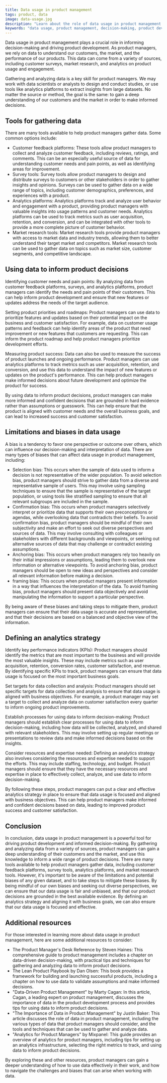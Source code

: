 ```yaml
---
title: Data usage in product management
tags: product, data
image: data-usage.jpg
description: "Learn about the role of data usage in product management and how it informs decision-making and drives product development. Discover the tools available to product managers to gather data, including customer feedback platforms, survey tools, analytics platforms, and market research tools. Find out how to use data to inform product decisions and the potential biases and limitations to be aware of. Take a data-driven approach to product management with these tips."
keywords: "data usage, product management, decision-making, product development, customer feedback platforms, survey tools, analytics platforms, market research tools, customer needs, product priorities, product success, selection bias, confirmation bias, data-driven approach"
---
```


<p class="lead">Data usage in product management plays a crucial role in informing decision-making and driving product development. As product managers, we rely on data to understand our customers, the market, and the performance of our products. This data can come from a variety of sources, including customer surveys, market research, and analytics on product usage and engagement.</p>

Gathering and analyzing data is a key skill for product managers. We may work with data scientists or analysts to design and conduct studies, or use tools like analytics platforms to extract insights from large datasets. No matter the source or method, the goal is the same: to gain a deep understanding of our customers and the market in order to make informed decisions.

## Tools for gathering data

There are many tools available to help product managers gather data. Some common options include:

- Customer feedback platforms: These tools allow product managers to collect and analyze customer feedback, including reviews, ratings, and comments. This can be an especially useful source of data for understanding customer needs and pain points, as well as identifying areas for improvement.
- Survey tools: Survey tools allow product managers to design and distribute surveys to customers or other stakeholders in order to gather insights and opinions. Surveys can be used to gather data on a wide range of topics, including customer demographics, preferences, and experiences with a product.
- Analytics platforms: Analytics platforms track and analyze user behavior and engagement with a product, providing product managers with valuable insights into usage patterns and customer needs. Analytics platforms can be used to track metrics such as user acquisition, retention, and conversion, and can be integrated with other tools to provide a more complete picture of customer behavior.
- Market research tools: Market research tools provide product managers with access to market data and industry trends, allowing them to better understand their target market and competitors. Market research tools can be used to gather data on topics such as market size, customer segments, and competitive landscape.

## Using data to inform product decisions

Identifying customer needs and pain points: By analyzing data from customer feedback platforms, surveys, and analytics platforms, product managers can identify the needs and pain points of their customers. This can help inform product development and ensure that new features or updates address the needs of the target audience.

Setting product priorities and roadmaps: Product managers can use data to prioritize features and updates based on their potential impact on the business and customer satisfaction. For example, data on customer usage patterns and feedback can help identify areas of the product that need improvement or new features that customers are requesting. This can inform the product roadmap and help product managers prioritize development efforts.

Measuring product success: Data can also be used to measure the success of product launches and ongoing performance. Product managers can use analytics platforms to track metrics such as user acquisition, retention, and conversion, and use this data to understand the impact of new features or updates on the product's performance. This can help product managers make informed decisions about future development and optimize the product for success.

By using data to inform product decisions, product managers can make more informed and confident decisions that are grounded in hard evidence rather than assumptions or guesswork. This can help ensure that the product is aligned with customer needs and the overall business goals, and can lead to increased success and customer satisfaction.

## Limitations and biases in data usage

A bias is a tendency to favor one perspective or outcome over others, which can influence our decision-making and interpretation of data. There are many types of biases that can affect data usage in product management, including:

- Selection bias: This occurs when the sample of data used to inform a decision is not representative of the wider population. To avoid selection bias, product managers should strive to gather data from a diverse and representative sample of users. This may involve using sampling techniques to ensure that the sample is representative of the target population, or using tools like stratified sampling to ensure that all relevant subgroups are included in the sample.
- Confirmation bias: This occurs when product managers selectively interpret or prioritize data that supports their own preconceptions or agendas, while overlooking data that contradicts their beliefs. To avoid confirmation bias, product managers should be mindful of their own subjectivity and make an effort to seek out diverse perspectives and sources of data. This may involve consulting with colleagues or stakeholders with different backgrounds and viewpoints, or seeking out alternative sources of data that may challenge or contradict existing assumptions.
- Anchoring bias: This occurs when product managers rely too heavily on their initial impressions or assumptions, leading them to overlook new information or alternative viewpoints. To avoid anchoring bias, product managers should be open to new ideas and perspectives and consider all relevant information before making a decision.
- framing bias: This occurs when product managers present information in a way that influences the interpretation of the data. To avoid framing bias, product managers should present data objectively and avoid manipulating the information to support a particular perspective.

By being aware of these biases and taking steps to mitigate them, product managers can ensure that their data usage is accurate and representative, and that their decisions are based on a balanced and objective view of the information.

## Defining an analytics strategy

Identify key performance indicators (KPIs): Product managers should identify the metrics that are most important to the business and will provide the most valuable insights. These may include metrics such as user acquisition, retention, conversion rates, customer satisfaction, and revenue. By identifying specific KPIs to track, product managers can ensure that data usage is focused on the most important business goals.

Set targets for data collection and analysis: Product managers should set specific targets for data collection and analysis to ensure that data usage is aligned with business objectives. For example, a product manager may set a target to collect and analyze data on customer satisfaction every quarter to inform ongoing product improvements.

Establish processes for using data to inform decision-making: Product managers should establish clear processes for using data to inform decision-making, including how data will be collected, analyzed, and shared with relevant stakeholders. This may involve setting up regular meetings or presentations to review data and make informed decisions based on the insights.

Consider resources and expertise needed: Defining an analytics strategy also involves considering the resources and expertise needed to support the efforts. This may include staffing, technology, and budget. Product managers should ensure that they have the necessary resources and expertise in place to effectively collect, analyze, and use data to inform decision-making.

By following these steps, product managers can put a clear and effective analytics strategy in place to ensure that data usage is focused and aligned with business objectives. This can help product managers make informed and confident decisions based on data, leading to improved product success and customer satisfaction.

## Conclusion

In conclusion, data usage in product management is a powerful tool for driving product development and informed decision-making. By gathering and analyzing data from a variety of sources, product managers can gain a deep understanding of their customers and the market, and use this knowledge to inform a wide range of product decisions. There are many tools available to help product managers gather data, including customer feedback platforms, survey tools, analytics platforms, and market research tools. However, it's important to be aware of the limitations and potential biases of any given dataset, and to take steps to mitigate these biases. By being mindful of our own biases and seeking out diverse perspectives, we can ensure that our data usage is fair and unbiased, and that our product decisions are grounded in the best available evidence. By defining  an analytics strategy and aligning it with business goals, we can also ensure that our data usage is focused and effective.

## Additional resources

For those interested in learning more about data usage in product management, here are some additional resources to consider:

- The Product Manager's Desk Reference by Steven Haines: This comprehensive guide to product management includes a chapter on data-driven decision-making, with practical tips and techniques for gathering and analyzing data to inform product decisions.
- The Lean Product Playbook by Dan Olsen: This book provides a framework for building and launching successful products, including a chapter on how to use data to validate assumptions and make informed decisions.
- "Data-Driven Product Management" by Marty Cagan: In this article, Cagan, a leading expert on product management, discusses the importance of data in the product development process and provides tips for using data to inform product decisions.
- "The Importance of Data in Product Management" by Justin Baker: This article discusses the role of data in product management, including the various types of data that product managers should consider, and the tools and techniques that can be used to gather and analyze data.
- "Analytics for Product Managers" by Mixpanel: This guide provides an overview of analytics for product managers, including tips for setting up an analytics infrastructure, selecting the right metrics to track, and using data to inform product decisions.

By exploring these and other resources, product managers can gain a deeper understanding of how to use data effectively in their work, and how to navigate the challenges and biases that can arise when working with data.

 